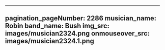 ------
pagination_pageNumber: 2286
musician_name: Robin
band_name: Bush
img_src: images/musician2324.png
onmouseover_src: images/musician2324.1.png
------
